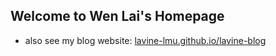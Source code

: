 ## Welcome to Wen Lai's Homepage

+ also see my blog website: [lavine-lmu.github.io/lavine-blog](lavine-lmu.github.io/lavine-blog)
